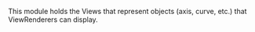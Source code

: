 This module holds the Views that represent objects (axis, curve, etc.) that ViewRenderers can display.
